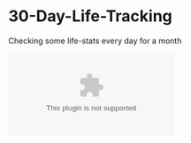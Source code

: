 # 30-Day-Life-Tracking
Checking some life-stats every day for a month

![Data File](/24March2025-idk.csv)
